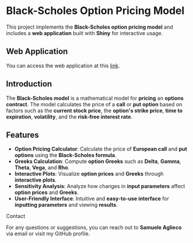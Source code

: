 # Black-Scholes Option Pricing Model

This project implements the **Black-Scholes option pricing model** and includes a **web application** built with **Shiny** for interactive usage.

## Web Application

You can access the web application at this [link](https://samueleaglieco.shinyapps.io/black_sholes_modeling_/).

## Introduction

The **Black-Scholes model** is a mathematical model for **pricing** an **options contract**. The model calculates the price of a **call** or **put option** based on factors such as the **current stock price**, the **option's strike price**, **time to expiration**, **volatility**, and the **risk-free interest rate**.

## Features

- **Option Pricing Calculator**: Calculate the price of **European call** and **put options** using the **Black-Scholes formula**.
- **Greeks Calculation**: Compute **option Greeks** such as **Delta**, **Gamma**, **Theta**, **Vega**, and **Rho**.
- **Interactive Plots**: Visualize **option prices** and **Greeks** through **interactive plots**.
- **Sensitivity Analysis**: Analyze how changes in **input parameters** affect **option prices** and **Greeks**.
- **User-Friendly Interface**: Intuitive and **easy-to-use interface** for **inputting parameters** and viewing **results**.

Contact

For any questions or suggestions, you can reach out to **Samuele Aglieco** via email or visit my GitHub profile.
